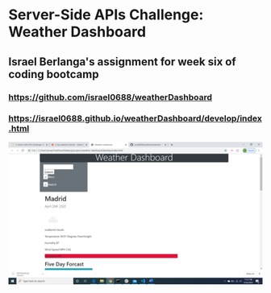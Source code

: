 # Server-Side APIs Challenge: Weather Dashboard

## Israel Berlanga's assignment for week six of coding bootcamp

### https://github.com/israel0688/weatherDashboard

### https://israel0688.github.io/weatherDashboard/develop/index.html

![alt "screenshot"](https://github.com/israel0688/weatherDashboard/blob/master/develop/weatherDashboard.png)
